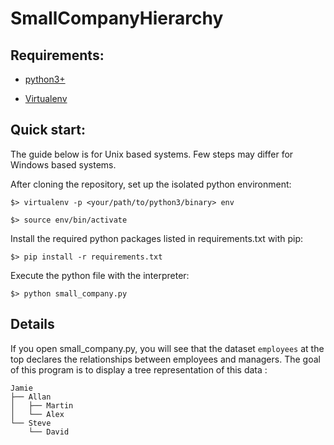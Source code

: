 # SmallCompanyHierarchy

## Requirements:

 - [python3+](https://www.python.org/downloads/)

 - [Virtualenv](https://virtualenv.pypa.io/en/latest/)

## Quick start:

The guide below is for Unix based systems. Few steps may differ for Windows based systems.

After cloning the repository, set up the isolated python environment:

`$> virtualenv -p <your/path/to/python3/binary> env`

`$> source env/bin/activate`

Install the required python packages listed in requirements.txt with pip:

`$> pip install -r requirements.txt`

Execute the python file with the interpreter:

`$> python small_company.py`

## Details

If you open small_company.py, you will see that the dataset `employees` at the top declares the  relationships between employees and managers.
The goal of this program is to display a tree representation of this data :

```
Jamie
├── Allan
│   ├── Martin
│   └── Alex
└── Steve
    └── David
```
